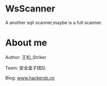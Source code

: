 # WsScanner

A another sqli scanner,maybe is a full scanner.

# About me

Author: 王松_Striker

Team: 安全盒子团队

Blog: www.hackersb.cn
